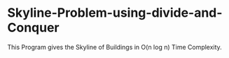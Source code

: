 # Skyline-Problem-using-divide-and-Conquer
This Program gives the Skyline of Buildings in O(n log n) Time Complexity.
